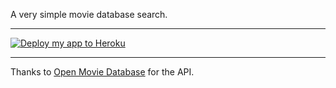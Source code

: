 A very simple movie database search.

---

[![Deploy my app to Heroku](https://www.herokucdn.com/deploy/button.png)](https://jryantap-moviesearch.herokuapp.com/)

---

Thanks to [Open Movie Database](http://www.omdbapi.com) for the API.  
